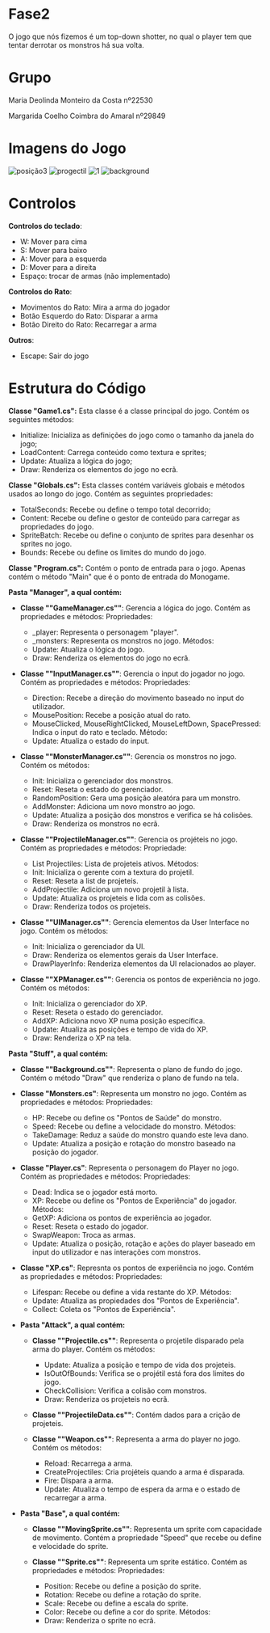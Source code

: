 # Fase2
O jogo que nós fizemos é um top-down shotter, no qual o player tem que tentar derrotar os monstros há sua volta.

# Grupo
Maria Deolinda Monteiro da Costa nº22530

Margarida Coelho Coimbra do Amaral nº29849

# Imagens do Jogo
![posição3](https://github.com/theseaweed2005/Fase1/assets/150022513/933182dd-6ed7-4e00-8ef1-abe0aa0bb533)
![progectil](https://github.com/theseaweed2005/Fase1/assets/150022513/53317ffb-4894-4021-a251-3a1074f3095c)
![1](https://github.com/theseaweed2005/Fase1/assets/150022513/03ab4861-4f5c-4060-8c7c-45b9d22487f1)
![background](https://github.com/theseaweed2005/Fase1/assets/150022513/dadba694-ea68-4502-8210-260bfd7ee57a)


# Controlos


**Controlos do teclado**:

* W: Mover para cima
* S: Mover para baixo
* A: Mover para a esquerda
* D: Mover para a direita
* Espaço: trocar de armas (não implementado)

**Controlos do Rato**:
* Movimentos do Rato: Mira a arma do jogador
* Botão Esquerdo do Rato: Disparar a arma
* Botão Direito do Rato: Recarregar a arma

**Outros**:
* Escape: Sair do jogo






# Estrutura do Código

**Classe "Game1.cs":** Esta classe é a classe principal do jogo. Contém os seguintes métodos:
* Initialize: Inicializa as definições do jogo como o tamanho da janela do jogo;
* LoadContent: Carrega conteúdo como textura e sprites;
* Update: Atualiza a lógica do jogo;
* Draw: Renderiza os elementos do jogo no ecrã.


**Classe "Globals.cs":** Esta classes contém variáveis globais e métodos usados ao longo do jogo. Contém as seguintes propriedades:
* TotalSeconds: Recebe ou define o tempo total decorrido;
* Content: Recebe ou define o gestor de conteúdo para carregar as propriedades do jogo.
* SpriteBatch: Recebe ou define o conjunto de sprites para desenhar os sprites no jogo.
* Bounds: Recebe ou define os limites do mundo do jogo. 


**Classe "Program.cs":** Contém o ponto de entrada para o jogo. Apenas contém o método "Main" que é o ponto de entrada do Monogame.





**Pasta "Manager", a qual contém:**
* **Classe ""GameManager.cs""**: Gerencia a lógica do jogo. Contém as propriedades e métodos:
Propriedades: 
  * _player: Representa o personagem "player".
  * _monsters: Representa os monstros no jogo.
Métodos:
  * Update: Atualiza o lógica do jogo.
  * Draw: Renderiza os elementos do jogo no ecrã.


* **Classe ""InputManager.cs""**: Gerencia o input do jogador no jogo. Contém as propriedades e métodos:
Propriedades: 
    * Direction: Recebe a direção do movimento baseado no input do utilizador.
    * MousePosition: Recebe a posição atual do rato.
    * MouseClicked, MouseRightClicked, MouseLeftDown, SpacePressed: Indica o input do rato e teclado.
Método:
    * Update: Atualiza o estado do input.


* **Classe ""MonsterManager.cs""**: Gerencia os monstros no jogo. Contém os métodos:
  * Init: Inicializa o gerenciador dos monstros.
  * Reset: Reseta o estado do gerenciador.
  * RandomPosition: Gera uma posição aleatóra para um monstro.
  * AddMonster: Adiciona um novo monstro ao jogo.
  * Update: Atualiza a posição dos monstros e verifica se há colisões.
  * Draw: Renderiza os monstros no ecrã.


* **Classe ""ProjectileManager.cs""**: Gerencia os projéteis no jogo. Contém as propriedades e métodos:
Propriedade:
  * List Projectiles: Lista de projeteis ativos.
Métodos:
  * Init: Inicializa o gerente com a textura do projetil.
  * Reset: Reseta a list de projeteis.
  * AddProjectile: Adiciona um novo projetil à lista.
  * Update: Atualiza os projeteis e lida com as colisões.
  * Draw: Renderiza todos os projeteis.

  
* **Classe ""UIManager.cs""**: Gerencia elementos da User Interface no jogo. Contém os métodos:
  * Init: Inicializa o gerenciador da UI.
  * Draw: Renderiza os elementos gerais da User Interface.
  * DrawPlayerInfo: Renderiza elementos da UI relacionados ao player.


* **Classe ""XPManager.cs""**: Gerencia os pontos de experiência no jogo. Contém os métodos:
  * Init: Inicializa o gerenciador do XP.
  * Reset: Reseta o estado do gerenciador. 
  * AddXP: Adiciona novo XP numa posição específica.
  * Update: Atualiza as posições e tempo de vida do XP.
  * Draw: Renderiza o XP na tela. 







**Pasta "Stuff", a qual contém:**
* **Classe ""Background.cs""**: Representa o plano de fundo do jogo. Contém o método "Draw" que renderiza o plano de fundo na tela.


* **Classe "Monsters.cs"**: Representa um monstro no jogo. Contém as propriedades e métodos:
Propriedades:
  * HP: Recebe ou define os "Pontos de Saúde" do monstro.
  * Speed: Recebe ou define a velocidade do monstro.
Métodos:
  * TakeDamage: Reduz a saúde do monstro quando este leva dano. 
  * Update: Atualiza a posição e rotação do monstro baseado na posição do jogador. 


* **Classe "Player.cs"**: Representa o personagem do Player no jogo. Contém as propriedades e métodos:
Propriedades:
  * Dead: Indica se o jogador está morto.
  * XP: Recebe ou define os "Pontos de Experiência" do jogador.
Métodos:
  * GetXP: Adiciona os pontos de experiência ao jogador. 
  * Reset: Reseta o estado do jogador.
  * SwapWeapon: Troca as armas.
  * Update: Atualiza o posição, rotação e ações do player baseado em input do utilizador e nas interações com monstros.


* **Classe "XP.cs"**: Represnta os pontos de experiência no jogo. Contém as propriedades e métodos:
Propriedades:
  * Lifespan: Recebe ou define a vida restante do XP.
Métodos: 
  * Update: Atualiza as propiedades dos "Pontos de Experiência".
  * Collect: Coleta os "Pontos de Experiência".


* **Pasta "Attack", a qual contém:**
  * **Classe ""Projectile.cs""**: Representa o projetile disparado pela arma do player. Contém os métodos:
    * Update: Atualiza a posição e tempo de vida dos projeteis. 
    * IsOutOfBounds: Verifica se o projétil está fora dos limites do jogo.
    * CheckCollision: Verifica a colisão com monstros. 
    * Draw: Renderiza os projeteis no ecrã.


  * **Classe ""ProjectileData.cs""**: Contém dados para a crição de projeteis.


  * **Classe ""Weapon.cs""**: Representa a arma do player no jogo. Contém os métodos:
    * Reload: Recarrega a arma.
    * CreateProjectiles: Cria projéteis quando a arma é disparada.
    * Fire: Dispara a arma.
    * Update: Atualiza o tempo de espera da arma e o estado de recarregar a arma.


* **Pasta "Base", a qual contém:**
  * **Classe ""MovingSprite.cs""**: Representa um sprite com capacidade de movimento. Contém a propriedade "Speed" que recebe ou define e velocidade do sprite.


  * **Classe ""Sprite.cs""**: Representa um sprite estático. Contém as propriedades e métodos:
Propriedades: 
    * Position: Recebe ou define a posição do sprite.
    * Rotation: Recebe ou define a rotação do sprite.
    * Scale: Recebe ou define a escala do sprite.
    * Color: Recebe ou define a cor do sprite.
Métodos:
    * Draw: Renderiza o sprite no ecrã.




